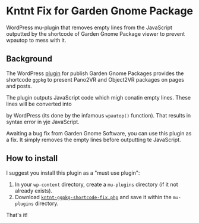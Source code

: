 # Kntnt Fix for Garden Gnome Package

WordPress mu-plugin that removes empty lines from the JavaScript outputted by the shortcode of Garden Gnome Package viewer to prevent wpautop to mess with it.

## Background

The WordPress [plugin](https://wordpress.org/plugins/garden-gnome-package/) for publish Garden Gnome Packages provides the shortcode `ggpkg` to present Pano2VR and Object2VR packages on pages and posts.

The plugin outputs JavaScript code which migh conatin empty lines. These lines will be converted into <p></p> by WordPress (its done by the infamous `wpautop()` function). That results in syntax error in yje JavaScript.

Awaiting a bug fix from Garden Gnome Software, you can use this plugin as a fix. It simply removes the empty lines before outputting te JavaScript.

## How to install

I suggest you install this plugin as a "must use plugin":

1. In your `wp-content` directory, create a `mu-plugins` directory (if it not already exists).
2. Download [`kntnt-ggpkg-shortcode-fix.php`](https://raw.githubusercontent.com/Kntnt/kntnt-ggpkg-shortcode-fix/master/kntnt-ggpkg-shortcode-fix.php) and save it within the `mu-plugins` directory.

That's it!
